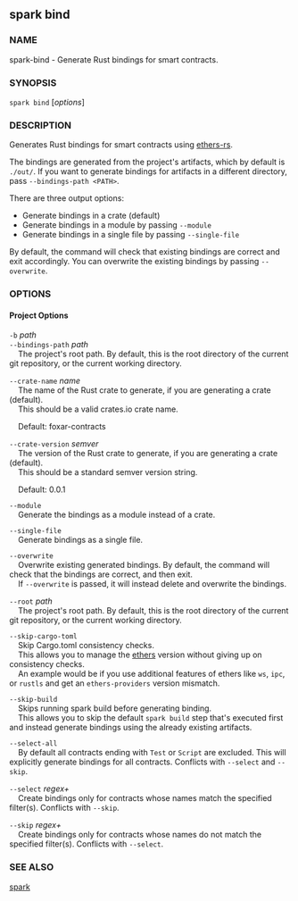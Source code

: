 ## spark bind

### NAME

spark-bind - Generate Rust bindings for smart contracts.

### SYNOPSIS

`spark bind` [*options*]

### DESCRIPTION

Generates Rust bindings for smart contracts using [ethers-rs](https://github.com/gakonst/ethers-rs).

The bindings are generated from the project's artifacts, which by default is `./out/`.
If you want to generate bindings for artifacts in a different directory, pass `--bindings-path <PATH>`.

There are three output options:

- Generate bindings in a crate (default)
- Generate bindings in a module by passing `--module`
- Generate bindings in a single file by passing `--single-file`

By default, the command will check that existing bindings are correct and exit accordingly.
You can overwrite the existing bindings by passing `--overwrite`.

### OPTIONS

#### Project Options

`-b` _path_  
`--bindings-path` _path_  
&nbsp;&nbsp;&nbsp;&nbsp;The project's root path. By default, this is the root directory of the current git repository, or the current working directory.

`--crate-name` _name_  
&nbsp;&nbsp;&nbsp;&nbsp;The name of the Rust crate to generate, if you are generating a crate (default).  
&nbsp;&nbsp;&nbsp;&nbsp;This should be a valid crates.io crate name.

&nbsp;&nbsp;&nbsp;&nbsp;Default: foxar-contracts

`--crate-version` _semver_  
&nbsp;&nbsp;&nbsp;&nbsp;The version of the Rust crate to generate, if you are generating a crate (default).  
&nbsp;&nbsp;&nbsp;&nbsp;This should be a standard semver version string.

&nbsp;&nbsp;&nbsp;&nbsp;Default: 0.0.1

`--module`  
&nbsp;&nbsp;&nbsp;&nbsp;Generate the bindings as a module instead of a crate.

`--single-file`  
&nbsp;&nbsp;&nbsp;&nbsp;Generate bindings as a single file.

`--overwrite`  
&nbsp;&nbsp;&nbsp;&nbsp;Overwrite existing generated bindings. By default, the command will check that the bindings are correct, and then exit.  
&nbsp;&nbsp;&nbsp;&nbsp;If `--overwrite` is passed, it will instead delete and overwrite the bindings.

`--root` _path_  
&nbsp;&nbsp;&nbsp;&nbsp;The project's root path. By default, this is the root directory of the current git repository, or the current working directory.

`--skip-cargo-toml`  
&nbsp;&nbsp;&nbsp;&nbsp;Skip Cargo.toml consistency checks.  
&nbsp;&nbsp;&nbsp;&nbsp;This allows you to manage the [ethers](https://github.com/gakonst/ethers-rs) version without giving up on consistency checks.  
&nbsp;&nbsp;&nbsp;&nbsp;An example would be if you use additional features of ethers like `ws`, `ipc`, or `rustls` and get an `ethers-providers` version mismatch.

`--skip-build`  
&nbsp;&nbsp;&nbsp;&nbsp;Skips running spark build before generating binding.  
&nbsp;&nbsp;&nbsp;&nbsp;This allows you to skip the default `spark build` step that's executed first and instead generate bindings using the already existing artifacts.

`--select-all`  
&nbsp;&nbsp;&nbsp;&nbsp;By default all contracts ending with `Test` or `Script` are excluded. This will explicitly generate bindings for all contracts. Conflicts with `--select` and `--skip`.

`--select` _regex+_  
&nbsp;&nbsp;&nbsp;&nbsp;Create bindings only for contracts whose names match the specified filter(s). Conflicts with `--skip`.

`--skip` _regex+_  
&nbsp;&nbsp;&nbsp;&nbsp;Create bindings only for contracts whose names do not match the specified filter(s). Conflicts with `--select`.

### SEE ALSO

[spark](./spark.md)
